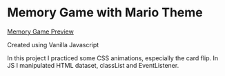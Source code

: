 # Memory Game with Mario Theme

[Memory Game Preview](Desktop_Preview.png)

Created using Vanilla Javascript

In this project I practiced some CSS animations, especially the card flip.
In JS I manipulated HTML dataset, classList and EventListener.
